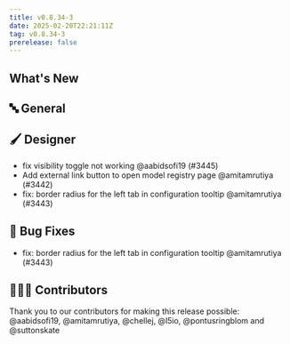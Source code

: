 ```yaml
---
title: v0.8.34-3
date: 2025-02-20T22:21:11Z
tag: v0.8.34-3
prerelease: false
---
```


## What's New
## 🔤 General
## 🖌️ Designer

- fix visibility toggle not working @aabidsofi19 (#3445)
- Add external link button to open model registry page @amitamrutiya (#3442)
- fix: border radius for the left tab in configuration tooltip @amitamrutiya (#3443)

## 🐛 Bug Fixes

- fix: border radius for the left tab in configuration tooltip @amitamrutiya (#3443)

## 👨🏽‍💻 Contributors

Thank you to our contributors for making this release possible:
@aabidsofi19, @amitamrutiya, @chellej, @l5io, @pontusringblom and @suttonskate
